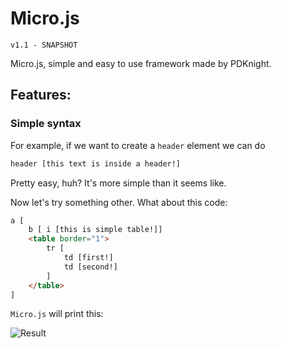 # Micro.js
`v1.1 - SNAPSHOT`

Micro.js, simple and easy to use framework made by PDKnight.

## Features:
### Simple syntax
For example, if we want to create a `header` element we can do
```html
header [this text is inside a header!]
```
Pretty easy, huh? It's more simple than it seems like. 

Now let's try something other. What about this code:
```html
a [
    b [ i [this is simple table!]]
    <table border="1">
        tr [
            td [first!]
            td [second!]
        ]
    </table>
]
```
`Micro.js` will print this:

![Result](http://i.imgur.com/e7i9h1M.png)
